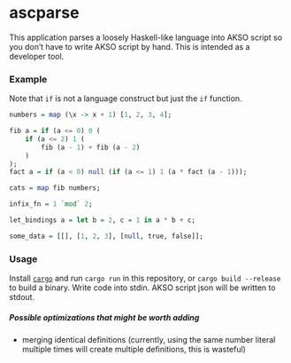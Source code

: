 # ascparse
This application parses a loosely Haskell-like language into AKSO script so you don’t have to write AKSO script by hand. This is intended as a developer tool.

### Example
Note that `if` is not a language construct but just the `if` function.

```hs
numbers = map (\x -> x + 1) [1, 2, 3, 4];

fib a = if (a <= 0) 0 (
    if (a <= 2) 1 (
        fib (a - 1) + fib (a - 2)
    )
);
fact a = if (a < 0) null (if (a <= 1) 1 (a * fact (a - 1)));

cats = map fib numbers;

infix_fn = 1 `mod` 2;

let_bindings a = let b = 2, c = 1 in a * b + c;

some_data = [[], [1, 2, 3], [null, true, false]];
```

### Usage
Install [`cargo`](https://rust-lang.org) and run `cargo run` in this repository, or `cargo build --release` to build a binary. Write code into stdin. AKSO script json will be written to stdout.

##### Possible optimizations that might be worth adding
- merging identical definitions (currently, using the same number literal multiple times will create multiple definitions, this is wasteful)

